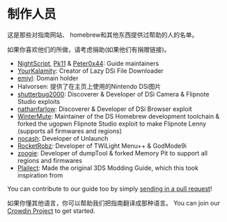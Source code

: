 # 制作人员

这是那些对指南网站、 homebrew和其他东西提供过帮助的人的名单。

如果你喜欢他们的所做，请考虑捐助(如果他们有捐赠链接)。

- [NightScript](https://nightscript370.github.io/), [Pk11](https://pk11.us/) & [Peter0x44](https://github.com/Peter0x44): Guide maintainers
- [YourKalamity](https://github.com/YourKalamity): Creator of Lazy DSi File Downloader
- [emiyl](https://emiyl.com/paypal): Domain holder
- Halvorsen: 提供了在主页上使用的Nintendo DSi图片
- [shutterbug2000](https://paypal.me/projectkaeru): Discoverer & Developer of DSi Camera & Flipnote Studio exploits
- [nathanfarlow](https://github.com/nathanfarlow): Discoverer & Developer of DSi Browser exploit
- [WinterMute](https://devkitpro.org/support-devkitpro): Maintainer of the DS Homebrew development toolchain & forked the ugopwn Flipnote Studio exploit to make Flipnote Lenny (supports all firmwares and regions)
- [nocash](http://problemkaputt.de/donate.htm): Developer of Unlaunch
- [RocketRobz](https://github.com/RocketRobz): Developer of TWiLight Menu++ & GodMode9i
- [zoogie](https://github.com/zoogie): Developer of dumpTool & forked Memory Pit to support all regions and firmwares
- [Plailect](https://github.com/Plailect): Made the original 3DS Modding Guide, which this took inspiration from

You can contribute to our guide too by simply [sending in a pull request](https://github.com/cfw-guide/dsi.cfw.guide/)!

如果你懂其他语言，你可以帮助我们把指南翻译成那种语言。 You can join our [Crowdin Project](https://crowdin.com/project/dsi-guide) to get started.
